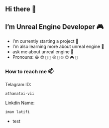 ## Hi there 👋

I’m Unreal Engine Developer 🎮
---
* I’m currently starting a project 🔭
* I’m also learning more about unreal engine 🌱
* ask me about unreal engine 💬
* Pronouns: ```😂``` ```😎``` ```🤠``` ```🤔``` ```😜``` ```🥶``` ```🤓``` ```😍``` ```🎮``` ```🤝```


### How to reach me 📫
Telagram ID:
```
athanatoi-vii
```
Linkdin Name:
```
iman latifi
```
- test
